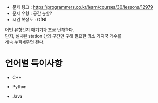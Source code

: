 * 문제 링크 : https://programmers.co.kr/learn/courses/30/lessons/12979
* 문제 유형 : 공간 분할?
* 시간 복잡도 : O(N)

어떤 유형인지 매기기가 조금 난해하다.  
단지, 설치된 station 간의 구간만 구해 필요한 최소 기지국 개수를  
계속 누적해주면 된다.


# 언어별 특이사항

- C++

- Python

- Java

